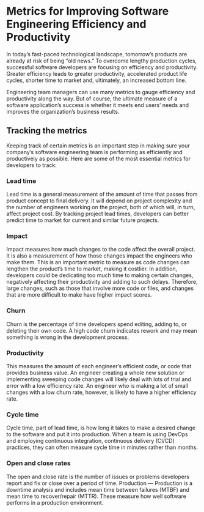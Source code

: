 # Metrics for Improving Software Engineering Efficiency and Productivity

 
In today’s fast-paced technological landscape, tomorrow’s products are already at risk of being “old news.” To overcome lengthy production cycles, successful software developers are focusing on efficiency and productivity. Greater efficiency leads to greater productivity, accelerated product life cycles, shorter time to market and, ultimately, an increased bottom line.

 Engineering team managers can use many metrics to gauge efficiency and productivity along the way. But of course, the ultimate measure of a software application’s success is whether it meets end users’ needs and improves the organization’s business results.

## Tracking the metrics

Keeping track of certain metrics is an important step in making sure your company’s software engineering team is performing as efficiently and productively as possible. Here are some of the most essential metrics for developers to track:

### Lead time 

Lead time is a general measurement of the amount of time that passes from product concept to final delivery. It will depend on project complexity and the number of engineers working on the project, both of which will, in turn, affect project cost. By tracking project lead times, developers can better predict time to market for current and similar future projects.


### Impact 

Impact measures how much changes to the code affect the overall project. It is also a measurement of how those changes impact the engineers who make them. This is an important metric to measure as code changes can lengthen the product’s time to market, making it costlier. In addition, developers could be dedicating too much time to making certain changes, negatively affecting their productivity and adding to such delays. Therefore, large changes, such as those that involve more code or files, and changes that are more difficult to make have higher impact scores.

### Churn 

Churn is the percentage of time developers spend editing, adding to, or deleting their own code. A high code churn indicates rework and may mean something is wrong in the development process.

### Productivity 

 This measures the amount of each engineer’s efficient code, or code that provides business value. An engineer creating a whole new solution or implementing sweeping code changes will likely deal with lots of trial and error with a low efficiency rate. An engineer who is making a lot of small changes with a low churn rate, however, is likely to have a higher efficiency rate.

### Cycle time 

Cycle time, part of lead time, is how long it takes to make a desired change to the software and put it into production. When a team is using DevOps and employing continuous integration, continuous delivery (CI/CD) practices, they can often measure cycle time in minutes rather than months.

### Open and close rates 

The open and close rate is the number of issues or problems developers report and fix or close over a period of time.
Production — Production is a downtime analysis and includes mean time between failures (MTBF) and mean time to recover/repair (MTTR). These measure how well software performs in a production environment.